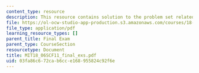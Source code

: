 ```yaml
---
content_type: resource
description: This resource contains solution to the problem set related to final exam.
file: https://ol-ocw-studio-app-production.s3.amazonaws.com/courses/18-06sc-linear-algebra-fall-2011/03fa86c672cab6cce168955824c92f6e_MIT18_06SCF11_final_exs.pdf
file_type: application/pdf
learning_resource_types: []
parent_title: Final Exam
parent_type: CourseSection
resourcetype: Document
title: MIT18_06SCF11_final_exs.pdf
uid: 03fa86c6-72ca-b6cc-e168-955824c92f6e
---
```

